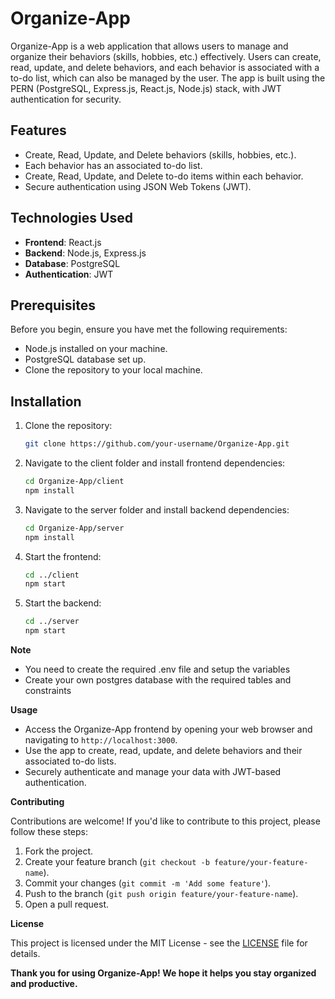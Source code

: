 # Organize-App

Organize-App is a web application that allows users to manage and organize their behaviors (skills, hobbies, etc.) effectively. Users can create, read, update, and delete behaviors, and each behavior is associated with a to-do list, which can also be managed by the user. The app is built using the PERN (PostgreSQL, Express.js, React.js, Node.js) stack, with JWT authentication for security.

## Features

- Create, Read, Update, and Delete behaviors (skills, hobbies, etc.).
- Each behavior has an associated to-do list.
- Create, Read, Update, and Delete to-do items within each behavior.
- Secure authentication using JSON Web Tokens (JWT).

## Technologies Used

- **Frontend**: React.js
- **Backend**: Node.js, Express.js
- **Database**: PostgreSQL
- **Authentication**: JWT

## Prerequisites

Before you begin, ensure you have met the following requirements:

- Node.js installed on your machine.
- PostgreSQL database set up.
- Clone the repository to your local machine.

## Installation

1. Clone the repository:

   ```bash
   git clone https://github.com/your-username/Organize-App.git

2. Navigate to the client folder and install frontend dependencies:
   ```bash
   cd Organize-App/client
   npm install
   
3. Navigate to the server folder and install backend dependencies:
   ```bash
   cd Organize-App/server
   npm install

4. Start the frontend:
   ```bash
   cd ../client
   npm start

5. Start the backend:
   ```bash
   cd ../server
   npm start

**Note**
- You need to create the required .env file and setup the variables
- Create your own postgres database with the required tables and constraints

**Usage**

- Access the Organize-App frontend by opening your web browser and navigating to `http://localhost:3000`.
- Use the app to create, read, update, and delete behaviors and their associated to-do lists.
- Securely authenticate and manage your data with JWT-based authentication.

**Contributing**

Contributions are welcome! If you'd like to contribute to this project, please follow these steps:

1. Fork the project.
2. Create your feature branch (`git checkout -b feature/your-feature-name`).
3. Commit your changes (`git commit -m 'Add some feature'`).
4. Push to the branch (`git push origin feature/your-feature-name`).
5. Open a pull request.

**License**

This project is licensed under the MIT License - see the [LICENSE](LICENSE) file for details.

**Thank you for using Organize-App! We hope it helps you stay organized and productive.**




